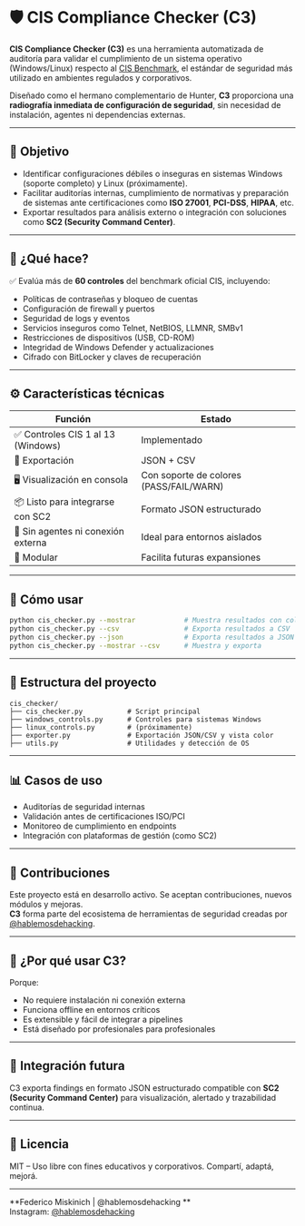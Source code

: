 # 🛡️ CIS Compliance Checker (C3)

**CIS Compliance Checker (C3)** es una herramienta automatizada de auditoría para validar el cumplimiento de un sistema operativo (Windows/Linux) respecto al [CIS Benchmark](https://www.cisecurity.org/benchmark/windows), el estándar de seguridad más utilizado en ambientes regulados y corporativos.

Diseñado como el hermano complementario de Hunter, **C3** proporciona una **radiografía inmediata de configuración de seguridad**, sin necesidad de instalación, agentes ni dependencias externas.

---

## 🎯 Objetivo

- Identificar configuraciones débiles o inseguras en sistemas Windows (soporte completo) y Linux (próximamente).
- Facilitar auditorías internas, cumplimiento de normativas y preparación de sistemas ante certificaciones como **ISO 27001**, **PCI-DSS**, **HIPAA**, etc.
- Exportar resultados para análisis externo o integración con soluciones como **SC2 (Security Command Center)**.

---

## 🧠 ¿Qué hace?

✅ Evalúa más de **60 controles** del benchmark oficial CIS, incluyendo:

- Políticas de contraseñas y bloqueo de cuentas
- Configuración de firewall y puertos
- Seguridad de logs y eventos
- Servicios inseguros como Telnet, NetBIOS, LLMNR, SMBv1
- Restricciones de dispositivos (USB, CD-ROM)
- Integridad de Windows Defender y actualizaciones
- Cifrado con BitLocker y claves de recuperación

---

## ⚙️ Características técnicas

| Función                             | Estado     |
|------------------------------------|------------|
| ✅ Controles CIS 1 al 13 (Windows) | Implementado |
| 📄 Exportación                     | JSON + CSV |
| 🖥️ Visualización en consola       | Con soporte de colores (PASS/FAIL/WARN) |
| 📦 Listo para integrarse con SC2  | Formato JSON estructurado |
| 🔐 Sin agentes ni conexión externa| Ideal para entornos aislados |
| 🧩 Modular                         | Facilita futuras expansiones |

---

## 🚀 Cómo usar

```bash
python cis_checker.py --mostrar            # Muestra resultados con colores
python cis_checker.py --csv                # Exporta resultados a CSV
python cis_checker.py --json               # Exporta resultados a JSON
python cis_checker.py --mostrar --csv      # Muestra y exporta
```

---

## 📁 Estructura del proyecto

```
cis_checker/
├── cis_checker.py           # Script principal
├── windows_controls.py      # Controles para sistemas Windows
├── linux_controls.py        # (próximamente)
├── exporter.py              # Exportación JSON/CSV y vista color
├── utils.py                 # Utilidades y detección de OS
```

---

## 📊 Casos de uso

- Auditorías de seguridad internas
- Validación antes de certificaciones ISO/PCI
- Monitoreo de cumplimiento en endpoints
- Integración con plataformas de gestión (como SC2)

---

## 🤝 Contribuciones

Este proyecto está en desarrollo activo. Se aceptan contribuciones, nuevos módulos y mejoras.  
**C3** forma parte del ecosistema de herramientas de seguridad creadas por [@hablemosdehacking](https://instagram.com/hablemosdehacking).

---

## 🧩 ¿Por qué usar C3?

Porque:

- No requiere instalación ni conexión externa
- Funciona offline en entornos críticos
- Es extensible y fácil de integrar a pipelines
- Está diseñado por profesionales para profesionales

---

## 🧬 Integración futura

C3 exporta findings en formato JSON estructurado compatible con **SC2 (Security Command Center)** para visualización, alertado y trazabilidad continua.

---

## 📎 Licencia

MIT – Uso libre con fines educativos y corporativos. Compartí, adaptá, mejorá.

---

**Federico Miskinich | @hablemosdehacking **  
Instagram: [@hablemosdehacking](https://instagram.com/hablemosdehacking)
